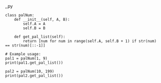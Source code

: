 ,,py

    class palNum:
        def __init__(self, A, B):
            self.A = A
            self.B = B
        
        def get_pal_list(self):
            return [num for num in range(self.A, self.B + 1) if str(num) == str(num)[::-1]]
    
    # Example usage:
    pal1 = palNum(1, 9)
    print(pal1.get_pal_list())  
    
    pal2 = palNum(10, 199)
    print(pal2.get_pal_list())  
